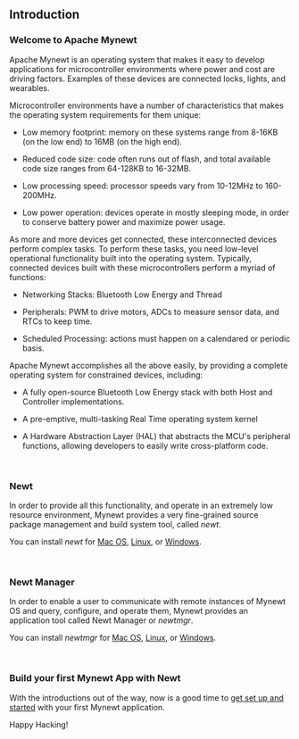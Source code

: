 ## Introduction

### Welcome to Apache Mynewt

Apache Mynewt is an operating system that makes it easy to develop
applications for microcontroller environments where power and cost 
are driving factors. Examples of these devices are connected locks, 
lights, and wearables.

Microcontroller environments have a number of characteristics that 
makes the operating system requirements for them unique: 

* Low memory footprint: memory on these systems range from 
8-16KB (on the low end) to 16MB (on the high end).

* Reduced code size: code often runs out of flash, and total available code size ranges from 64-128KB to 16-32MB.

* Low processing speed: processor speeds vary from 10-12MHz to 160-200MHz.  

* Low power operation: devices operate in mostly sleeping mode, in order to conserve
battery power and maximize power usage.

As more and more devices get connected, these interconnected devices perform complex tasks. To
perform these tasks, you need low-level operational functionality built into the operating system.
Typically, connected devices built with these microcontrollers perform a myriad of functions: 

* Networking Stacks: Bluetooth Low Energy and Thread

* Peripherals: PWM to drive motors, ADCs to measure sensor data, and RTCs
to keep time.

* Scheduled Processing: actions must happen on a calendared or periodic basis.

Apache Mynewt accomplishes all the above easily, by providing a complete
operating system for constrained devices, including:

* A fully open-source Bluetooth Low Energy stack with both Host and 
Controller implementations. 

* A pre-emptive, multi-tasking Real Time operating system kernel

* A Hardware Abstraction Layer (HAL) that abstracts the MCU's 
peripheral functions, allowing developers to easily write cross-platform
code.

<br>

### Newt
In order to provide all this functionality, and operate in an
extremely low resource environment, Mynewt provides a very fine-grained source
package management and build system tool, called *newt*.

You can install *newt* for [Mac OS](../newt/install/newt_mac/), [Linux](../newt/install/newt_linux/), or [Windows](../newt/install/newt_windows/).

<br>

### Newt Manager


In order to enable a user to communicate with remote instances of Mynewt OS and query, configure, and operate them, Mynewt provides an application tool called Newt Manager or *newtmgr*.

You can install *newtmgr* for [Mac OS](../newtmgr/install_mac/), [Linux](../newtmgr/install_linux/), or [Windows](../newtmgr/install_newtmgr/).

<br>

### Build your first Mynewt App with Newt

With the introductions out of the way, now is a good time to [get set up and 
started](/os/get_started/get_started/) with your first Mynewt application.

Happy Hacking!
